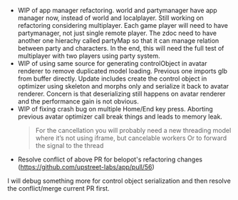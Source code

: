- WIP of app manager refactoring. world and partymanager have app manager now, instead of world and localplayer. Still working on refactoring considering multiplayer. Each game player will need to have partymanager, not just single remote player. The zdoc need to have another one hierachy called partyMap so that it can manage relation between party and characters. In the end, this will need the full test of multiplayer with two players using party system.
- WIP of using same source for generating controlObject in avatar renderer to remove duplicated model loading. Previous one imports glb from buffer directly. Update includes create the control object in optimizer using skeleton and morphs only and serialize it back to avatar renderer. Concern is that deserializing still happens on avatar renderer and the performance gain is not obvious.
- WIP of fixing crash bug on multiple Home/End key press. Aborting previous avatar optimizer call break things and leads to memory leak.
  > For the cancellation you will probably need a new threading model where it’s not using iframe, but cancelable workers
  > Or to forward the signal to the thread
- Resolve conflict of above PR for belopot's refactoring changes (https://github.com/upstreet-labs/app/pull/56)

I will debug something more for control object serialization and then resolve the conflict/merge current PR first.
